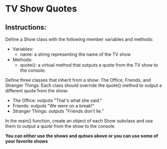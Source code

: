 # TV Show Quotes

## Instructions:

Define a Show class with the following member variables and methods:

- Variables:
  - name: a string representing the name of the TV show
- Methods:
  - quote(): a virtual method that outputs a quote from the TV show to the console.

Define three classes that inherit from a show: The Office, Friends, and Stranger Things. Each class should override the quote() method to output a different quote from the show:

- The Office: outputs "That's what she said."
- Friends: outputs "We were on a break!"
- Stranger Things: outputs "Friends don't lie."

In the main() function, create an object of each Show subclass and use them to output a quote from the show to the console.

**You can either use the shows and qutoes above or you can use some of your favorite shows**
